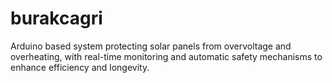 # burakcagri
Arduino based system protecting solar panels from overvoltage and overheating, with real-time monitoring and automatic safety mechanisms to enhance efficiency and longevity.
